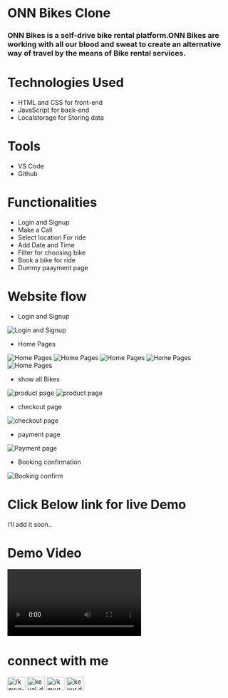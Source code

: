 # ONN Bikes Clone
### ONN Bikes is a self-drive bike rental platform.ONN Bikes are working with all our blood and sweat to create an alternative way of travel by the means of Bike rental services.

# Technologies Used
* HTML and CSS for front-end
* JavaScript for back-end
* Localstorage for Storing data

# Tools 
* VS Code
* Github

# Functionalities
* Login and Signup
* Make a Call 
* Select location For ride
* Add Date and Time
* Filter for choosing bike
* Book a bike for ride
* Dummy paayment page

# Website flow


  * Login and Signup

  ![Login and Signup ](https://github.com/KeyurDiwan/onnBikes/blob/main/screenshots/loginandsignup.PNG?raw=true)




 * Home Pages

  ![Home Pages](https://github.com/KeyurDiwan/onnBikes/blob/main/screenshots/homepage1.PNG?raw=true)
  ![Home Pages](https://github.com/KeyurDiwan/onnBikes/blob/main/screenshots/homepage2.PNG?raw=true)
  ![Home Pages](https://github.com/KeyurDiwan/onnBikes/blob/main/screenshots/omepage3.PNG?raw=true)
  ![Home Pages](https://github.com/KeyurDiwan/onnBikes/blob/main/screenshots/homepage4.PNG?raw=true)
  ![Home Pages](https://github.com/KeyurDiwan/onnBikes/blob/main/screenshots/homepage5.PNG?raw=true)
  <!-- ![Home Pages](https://github.com/KeyurDiwan/onnBikes/blob/main/screenshots/homepage6.PNG?raw=true) -->

 * show all Bikes 

  ![product page ](https://github.com/KeyurDiwan/onnBikes/blob/main/screenshots/productpage.PNG?raw=true)
   ![product page ](https://github.com/KeyurDiwan/onnBikes/blob/main/screenshots/productpage2.PNG?raw=true)

 * checkout page

  ![checkout page ](https://github.com/KeyurDiwan/onnBikes/blob/main/screenshots/copage.PNG?raw=true)


 * payment page

  ![Payment page ](https://github.com/KeyurDiwan/onnBikes/blob/main/screenshots/paymentpage.PNG?raw=true)


 * Booking confirmation

  ![Booking confirm ](https://github.com/KeyurDiwan/onnBikes/blob/main/screenshots/bcp.PNG?raw=true)





# Click Below link for live Demo
i'll add it soon..

# Demo Video 

  ![Demo video ](https://github.com/KeyurDiwan/onnBikes/blob/main/screenshots/video_demo.mp4?raw=true)


# connect with me





<!-- <h3 align="left">Connect with me:</h3> -->
<p align="left" margin="10px">
<a href="https://linkedin.com/in//keyur-diwan-889a59189" target="blank"><img align="center" src="https://raw.githubusercontent.com/rahuldkjain/github-profile-readme-generator/master/src/images/icons/Social/linked-in-alt.svg" alt="/keyur-diwan-889a59189" height="30" width="40" /></a>
<a href="https://twitter.com/keval_diwan" target="blank"><img align="center" src="https://raw.githubusercontent.com/rahuldkjain/github-profile-readme-generator/master/src/images/icons/Social/twitter.svg" alt="keval_diwan" height="30" width="40" /></a>
<a href="https://fb.com//keyur.diwan.31" target="blank"><img align="center" src="https://raw.githubusercontent.com/rahuldkjain/github-profile-readme-generator/master/src/images/icons/Social/facebook.svg" alt="/keyur.diwan.31" height="30" width="40" /></a>
<a href="https://instagram.com/keyur.diwan" target="blank"><img align="center" src="https://raw.githubusercontent.com/rahuldkjain/github-profile-readme-generator/master/src/images/icons/Social/instagram.svg" alt="keyur.diwan" height="30" width="40" /></a>
</p>


